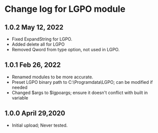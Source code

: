 # Change log for LGPO module

## 1.0.2 May 12, 2022

- Fixed ExpandString for LGPO.
- Added delete all for LGPO
- Removed Qword from type option, not used in LGPO. 

## 1.0.1 Feb 26, 2022

- Renamed modules to be more accurate.
- Preset LGPO binary path to C:\Programdata\LGPO; can be modified if needed
- Changed $args to $lgpoargs; ensure it doesn't conflict with built in variable

## 1.0.0 April 29,2020

- Initial upload; Never tested.
